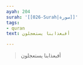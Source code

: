 ```yaml
---
ayah: 204
surah: '[[026-Surah|سورة]]'
tags:
- quran
text: أفبعذابنا يستعجلون

---
```

> أفبعذابنا يستعجلون

